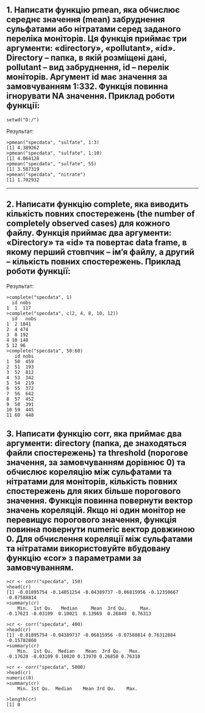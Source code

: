 ## 1. Написати функцію pmean, яка обчислює середнє значення (mean) забруднення сульфатами або нітратами серед заданого переліка моніторів. Ця функція приймає три аргументи: «directory», «pollutant», «id». Directory – папка, в якій розміщені дані, pollutant – вид забруднення, id – перелік моніторів. Аргумент id має значення за замовчуванням 1:332. Функція повинна ігнорувати NA значення. Приклад роботи функції:

	setwd("D:/")

Результат:

	>pmean("specdata", "sulfate", 1:3)
	[1] 4.389262
	>pmean("specdata", "sulfate", 1:10)
	[1] 4.064128
	>pmean("specdata", "sulfate", 55)
	[1] 3.587319
	>pmean("specdata", "nitrate")
	[1] 1.702932

---

## 2. Написати функцію complete, яка виводить кількість повних спостережень (the number of completely observed cases) для кожного файлу. Функція приймає два аргументи: «Directory» та «id» та повертає data frame, в якому перший стовпчик – ім’я файлу, а другий – кількість повних спостережень. Приклад роботи функції:

Результат:

	>complete("specdata", 1)
	  id nobs
	1  1  117
	>complete("specdata", c(2, 4, 8, 10, 12))
	  id   nobs
	1  2 1041
	2  4 474
	3  8 192
	4 10 148
	5 12 96
	>complete("specdata", 50:60)
	   id nobs
	1  50  459
	2  51  193
	3  52  812
	4  53  342
	5  54  219
	6  55  372
	7  56  642
	8  57  452
	9  58  391
	10 59  445
	11 60  448

## 3. Написати функцію corr, яка приймає два аргументи: directory (папка, де знаходяться файли спостережень) та threshold (порогове значення, за замовчуванням дорівнює 0) та обчислює кореляцію між сульфатами та нітратами для моніторів, кількість повних спостережень для яких більше порогового значення. Функція повинна повернути вектор значень кореляцій. Якщо ні один монітор не перевищує порогового значення, функція повинна повернути numeric вектор довжиною 0. Для обчислення кореляції між сульфатами та нітратами використовуйте вбудовану функцію «cor» з параметрами за замовчуванням. 

	>cr <- corr("specdata", 150)
	>head(cr)
	[1] -0.01895754 -0.14051254 -0.04389737 -0.06815956 -0.12350667 -0.07588814
	>summary(cr)
	    Min.  1st Qu.   Median     Mean  3rd Qu.     Max. 
	-0.17623 -0.03109  0.10021  0.13969  0.26849  0.76313

	>cr <- corr("specdata", 400)
	>head(cr)
	[1] -0.01895754 -0.04389737 -0.06815956 -0.07588814 0.76312884 -0.15782860
	>summary(cr)
	    Min.  1st Qu.  Median    Mean  3rd Qu.   Max.
	-0.17620 -0.03109 0.10020 0.13970 0.26850 0.76310

	>cr <- corr("specdata", 5000)
	>head(cr) 
	numeric(0)
	>summary(cr)
	    Min. 1st Qu.  Median    Mean 3rd Qu.    Max. 

	>length(cr)
	[1] 0
